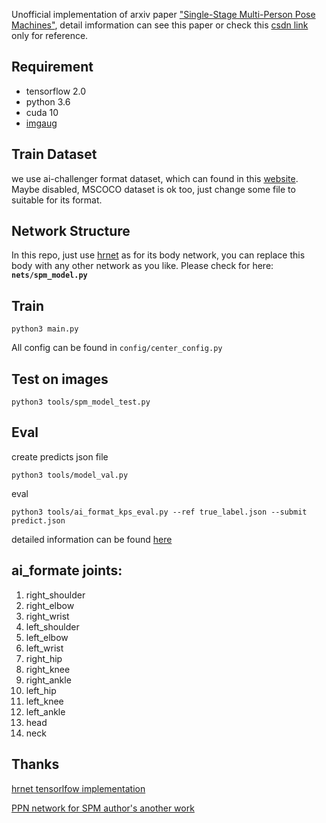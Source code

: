 Unofficial implementation of arxiv paper ["Single-Stage Multi-Person Pose Machines"](https://arxiv.org/abs/1908.09220), detail imformation can see this paper or check this [csdn link](https://blog.csdn.net/Murdock_C/article/details/100545377) only for reference.

## Requirement
* tensorflow 2.0
* python 3.6
* cuda 10
* [imgaug](https://github.com/aleju/imgaug)

## Train Dataset

we use ai-challenger format dataset, which can found in this [website](https://challenger.ai/competition/keypoint). Maybe disabled, MSCOCO dataset is ok too, just change some file to suitable for its format.

## Network Structure

In this repo, just use [hrnet](https://github.com/VXallset/deep-high-resolution-net.TensorFlow) as for its body network, you can replace this body with any other network as you like. Please check for here: **`nets/spm_model.py`** 

## Train

`python3 main.py`

All config can be found in `config/center_config.py`

## Test on images

`python3 tools/spm_model_test.py`

## Eval

create predicts json file

`python3 tools/model_val.py`

eval

`python3 tools/ai_format_kps_eval.py --ref true_label.json --submit predict.json`

detailed information can be found [here](https://github.com/AIChallenger/AI_Challenger_2017/tree/master/Evaluation/keypoint_eval) 

## ai_formate joints:

 1. right_shoulder 
 2. right_elbow
 3. right_wrist
 4. left_shoulder 
 5. left_elbow
 6. left_wrist
 7. right_hip  
 8. right_knee 
 9. right_ankle 
 10. left_hip 
 11. left_knee 
 12. left_ankle
 13. head
 14. neck
 
## Thanks
[hrnet tensorlfow implementation](https://github.com/VXallset/deep-high-resolution-net.TensorFlow)

[PPN network for SPM author's another work](https://github.com/NieXC/pytorch-ppn)
 
 